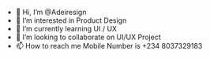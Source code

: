 - 👋 Hi, I’m @Adeiresign
- 👀 I’m interested in Product Design 
- 🌱 I’m currently learning UI / UX 
- 💞️ I’m looking to collaborate on UI/UX Project
- 📫 How to reach me Mobile Number is +234 8037329183

<!---
Adeiresign/Adeiresign is a ✨ special ✨ repository because its `README.md` (this file) appears on your GitHub profile.
You can click the Preview link to take a look at your changes.
--->
